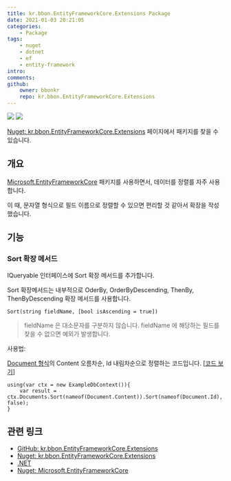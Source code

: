 ```yaml
---
title: kr.bbon.EntityFrameworkCore.Extensions Package
date: 2021-01-03 20:21:05
categories:
    - Package
tags:
    - nuget
    - dotnet
    - ef
    - entity-framework
intro:
comments:
github:
    owner: bbonkr
    repo: kr.bbon.EntityFrameworkCore.Extensions
---
```


[![](https://img.shields.io/nuget/v/kr.bbon.EntityFrameworkCore.Extensions)](https://www.nuget.org/packages/kr.bbon.EntityFrameworkCore.Extensions) [![](https://img.shields.io/nuget/dt/kr.bbon.EntityFrameworkCore.Extensions)](https://www.nuget.org/packages/kr.bbon.EntityFrameworkCore.Extensions)


[Nuget: kr.bbon.EntityFrameworkCore.Extensions](https://www.nuget.org/packages/kr.bbon.EntityFrameworkCore.Extensions) 페이지에서 패키지를 찾을 수 있습니다.

## 개요

[Microsoft.EntityFrameworkCore](https://www.nuget.org/packages/Microsoft.EntityFrameworkCore) 패키지를 사용하면서, 데이터를 정렬를 자주 사용합니다.

이 때, 문자열 형식으로 필드 이름으로 정렬할 수 있으면 편리할 것 같아서 확장을 작성했습니다.

## 기능

### Sort 확장 메서드

IQueryable<T> 인터페이스에 Sort 확장 메서드를 추가합니다.

Sort 확장메서드는 내부적으로 OderBy, OrderByDescending, ThenBy, ThenByDescending 확장 메서드를 사용합니다.

`Sort(string fieldName, [bool isAscending = true])`

> fieldName 은 대소문자를 구분하지 않습니다.
> fieldName 에 해당하는 필드를 찾을 수 없으면 예외가 발생합니다.

사용법:

[Document 형식](https://github.com/bbonkr/kr.bbon.EntityFrameworkCore.Extensions/blob/6833ee59ac8c15e29db2a1e95422387f2f772183/example/Example.App/Document.cs#L5)의 Content 오름차순, Id 내림차순으로 정렬하는 코드입니다. [[코드 보기](https://github.com/bbonkr/kr.bbon.EntityFrameworkCore.Extensions/blob/6833ee59ac8c15e29db2a1e95422387f2f772183/example/Example.App/Program.cs#L48)]

```cshap
using(var ctx = new ExampleDbContext()){
    var result = ctx.Documents.Sort(nameof(Document.Content)).Sort(nameof(Document.Id), false);
}
```

## 관련 링크

-   [GitHub: kr.bbon.EntityFrameworkCore.Extensions](https://github.com/bbonkr/kr.bbon.EntityFrameworkCore.Extensions)
-   [Nuget: kr.bbon.EntityFrameworkCore.Extensions](https://www.nuget.org/packages/kr.bbon.EntityFrameworkCore.Extensions)
-   [.NET](https://dotnet.microsoft.com/)
-   [Nuget: Microsoft.EntityFrameworkCore](https://www.nuget.org/packages/Microsoft.EntityFrameworkCore)
